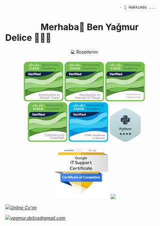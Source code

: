                                                        - 💬 Hakkımda ...
<h1>&nbsp;&nbsp;&nbsp;&nbsp;&nbsp;&nbsp;&nbsp;&nbsp;&nbsp; &nbsp;&nbsp;&nbsp;&#160;&#160;&#160;
 Merhaba👋 Ben Yağmur Delice 👩🏻‍💻 </h1>


<p align="center">
  <g-emoji class="g-emoji" alias="computer" fallback-src="https://github.githubassets.com/images/icons/emoji/unicode/1f4bb.png">💻</g-emoji> Rozetlerim<br><br>
  <a href="https://www.credly.com/badges/de2a218c-b57a-4439-8478-6c545def4c1a/public_url"><img src="https://github.com/deliceyagmur/image/blob/master/img/introduction-to-packet-tracer.png"></a>
  <a href="https://www.credly.com/badges/67635ace-ac01-4760-9003-88ef76e45ea2/public_url"><img src="https://github.com/deliceyagmur/image/blob/master/img/introduction-to-iot.png"></a>
   <a href="https://www.credly.com/badges/faab5fef-ac32-4ba7-af96-e69ce97afaed/public_url"><img src="https://github.com/deliceyagmur/image/blob/master/img/introduction-to-cybersecurity.png"></a>
  <a href="https://www.credly.com/badges/ea107ca4-1878-41c5-8755-20bfb0aee902/public_url"><img src="https://github.com/deliceyagmur/image/blob/master/img/cybersecurity-essentials.png"></a>
  <a href="https://www.credly.com/badges/2035922b-050d-4e3b-96e2-885e6f00bf09/public_url"><img src="https://github.com/deliceyagmur/image/blob/master/img/ccna-introduction-to-networks%20126x.png"></a>
 <a href="https://www.hackerrank.com/yagmur_delice?badge=python&stars=4&level=2&hr_r=1&utm_campaign=social-buttons&utm_medium=linkedin&utm_source=badge_share_profile&social=linkedin"><img src="https://github.com/deliceyagmur/image/blob/master/img/Python%20Badge%20on%20HackerRank.png"></a>  
<a href="https://www.credly.com/badges/bd93f38b-9f28-428d-a0c1-29b42e50888e/public_url"><img src="https://github.com/deliceyagmur/image/blob/master/img/google-it-support-certificate.png"></a>
 


<img src="https://github-readme-stats.vercel.app/api?username=deliceyagmur&&show_icons=true&title_color=ffffff&icon_color=bb2acf&text_color=daf7dc&bg_color=151515">

 <a href="https://deliceyagmur.github.io/"><img src="https://img.icons8.com/external-flatart-icons-outline-flatarticons/64/000000/external-cv-cv-resume-flatart-icons-outline-flatarticons.png"><i>Online Cv'im </i></a>
  


<img src="https://img.icons8.com/clouds/100/000000/apple-mail.png" width="100"><i>yagmur.delice@gmail.com </i>




